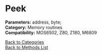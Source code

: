 # Peek

**Parameters:** address, byte;  
**Category:** Memory routines  
**Compatibility:** MOS6502, Z80, Z180, M6809  


[Back to Categories](../categories/memory_routines.md)  
[Back to Methods List](../../SUMMARY.md)
